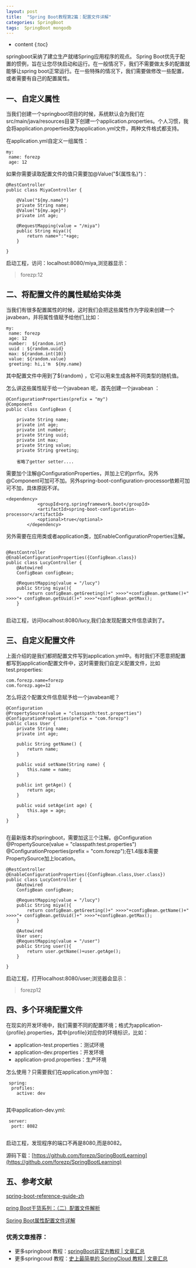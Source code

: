 ```yaml
---
layout: post
title:  "Spring Boot教程第2篇：配置文件详解"
categories: SpringBoot
tags:  SpringBoot mongodb
---
```


* content
{:toc}

springboot采纳了建立生产就绪Spring应用程序的观点。 Spring Boot优先于配置的惯例，旨在让您尽快启动和运行。在一般情况下，我们不需要做太多的配置就能够让spring boot正常运行。在一些特殊的情况下，我们需要做修改一些配置，或者需要有自己的配置属性。

<!--more-->

## 一、自定义属性

当我们创建一个springboot项目的时候，系统默认会为我们在src/main/java/resources目录下创建一个application.properties。个人习惯，我会将application.properties改为application.yml文件，两种文件格式都支持。

在application.yml自定义一组属性：

```
my:
 name: forezp
 age: 12

```

如果你需要读取配置文件的值只需要加@Value("${属性名}")：

```
@RestController
public class MiyaController {

    @Value("${my.name}")
    private String name;
    @Value("${my.age}")
    private int age;

    @RequestMapping(value = "/miya")
    public String miya(){
        return name+":"+age;
    }

}
```
启动工程，访问：localhost:8080/miya,浏览器显示：

> forezp:12
> 

## 二、将配置文件的属性赋给实体类

当我们有很多配置属性的时候，这时我们会把这些属性作为字段来创建一个javabean，并将属性值赋予给他们,比如：

```
my:
 name: forezp
 age: 12
 number:  ${random.int}
 uuid : ${random.uuid}
 max: ${random.int(10)}
 value: ${random.value}
 greeting: hi,i'm  ${my.name}

```

其中配置文件中用到了${random} ，它可以用来生成各种不同类型的随机值。


怎么讲这些属性赋于给一个javabean 呢，首先创建一个javabean ：

```
@ConfigurationProperties(prefix = "my")
@Component
public class ConfigBean {

    private String name;
    private int age;
    private int number;
    private String uuid;
    private int max;
    private String value;
    private String greeting;
    
    省略了getter setter....

```
需要加个注解@ConfigurationProperties，并加上它的prrfix。另外@Component可加可不加。另外spring-boot-configuration-processor依赖可加可不加，具体原因不详。

```
<dependency>
			<groupId>org.springframework.boot</groupId>
			<artifactId>spring-boot-configuration-processor</artifactId>
			<optional>true</optional>
		</dependency>

```

另外需要在应用类或者application类，加EnableConfigurationProperties注解。

```

@RestController
@EnableConfigurationProperties({ConfigBean.class})
public class LucyController {
    @Autowired
    ConfigBean configBean;

    @RequestMapping(value = "/lucy")
    public String miya(){
        return configBean.getGreeting()+" >>>>"+configBean.getName()+" >>>>"+ configBean.getUuid()+" >>>>"+configBean.getMax();
    }
    

```
启动工程，访问localhost:8080/lucy,我们会发现配置文件信息读到了。

## 三、自定义配置文件

上面介绍的是我们都把配置文件写到application.yml中。有时我们不愿意把配置都写到application配置文件中，这时需要我们自定义配置文件，比如test.properties:

```
com.forezp.name=forezp
com.forezp.age=12

```
怎么将这个配置文件信息赋予给一个javabean呢？

```
@Configuration
@PropertySource(value = "classpath:test.properties")
@ConfigurationProperties(prefix = "com.forezp")
public class User {
    private String name;
    private int age;

    public String getName() {
        return name;
    }

    public void setName(String name) {
        this.name = name;
    }

    public int getAge() {
        return age;
    }

    public void setAge(int age) {
        this.age = age;
    }
}


```
在最新版本的springboot，需要加这三个注解。@Configuration
@PropertySource(value = "classpath:test.properties")
@ConfigurationProperties(prefix = "com.forezp");在1.4版本需要
PropertySource加上location。

```
@RestController
@EnableConfigurationProperties({ConfigBean.class,User.class})
public class LucyController {
    @Autowired
    ConfigBean configBean;

    @RequestMapping(value = "/lucy")
    public String miya(){
        return configBean.getGreeting()+" >>>>"+configBean.getName()+" >>>>"+ configBean.getUuid()+" >>>>"+configBean.getMax();
    }

    @Autowired
    User user;
    @RequestMapping(value = "/user")
    public String user(){
        return user.getName()+user.getAge();
    }

}

```
启动工程，打开localhost:8080/user;浏览器会显示：
>forezp12

## 四、多个环境配置文件

在现实的开发环境中，我们需要不同的配置环境；格式为application-{profile}.properties，其中{profile}对应你的环境标识，比如：

* application-test.properties：测试环境
* application-dev.properties：开发环境
* application-prod.properties：生产环境

怎么使用？只需要我们在application.yml中加：

```
 spring:
  profiles:
    active: dev
 
```
 其中application-dev.yml:
 
```
 server:
  port: 8082
 
```
 
  启动工程，发现程序的端口不再是8080,而是8082。

源码下载：[https://github.com/forezp/SpringBootLearning](https://github.com/forezp/SpringBootLearning)
  
## 五、参考文献
  
  [spring-boot-reference-guide-zh](https://www.gitbook.com/book/qbgbook/spring-boot-reference-guide-zh/details)
  
  [pring Boot干货系列：（二）配置文件解析](http://tengj.top/2017/02/28/springboot2/)

[Spring Boot属性配置文件详解](http://blog.didispace.com/springbootproperties/)
### 优秀文章推荐：

* 更多springboot 教程：[springBoot非官方教程 | 文章汇总](http://blog.csdn.net/forezp/article/details/70341818)
* 更多springcoud 教程：[史上最简单的 SpringCloud 教程 |  文章汇总](http://blog.csdn.net/forezp/article/details/70148833)
